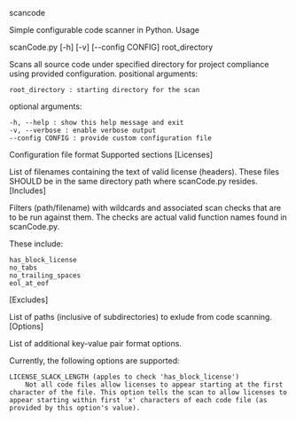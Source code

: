 scancode

Simple configurable code scanner in Python.
Usage

scanCode.py [-h] [-v] [--config CONFIG] root_directory

Scans all source code under specified directory for project compliance using provided configuration.
positional arguments:

    root_directory : starting directory for the scan

optional arguments:

    -h, --help : show this help message and exit
    -v, --verbose : enable verbose output
    --config CONFIG : provide custom configuration file

Configuration file format
Supported sections
[Licenses]

List of filenames containing the text of valid license (headers). These files SHOULD be in the same directory path where scanCode.py resides.
[Includes]

Filters (path/filename) with wildcards and associated scan checks that are to be run against them. The checks are actual valid function names found in scanCode.py.

These include:

    has_block_license
    no_tabs
    no_trailing_spaces
    eol_at_eof

[Excludes]

List of paths (inclusive of subdirectories) to exlude from code scanning.
[Options]

List of additional key-value pair format options.

Currently, the following options are supported:

    LICENSE_SLACK_LENGTH (apples to check 'has_block_license')
        Not all code files allow licenses to appear starting at the first character of the file. This option tells the scan to allow licenses to appear starting within first 'x' characters of each code file (as provided by this option's value).

